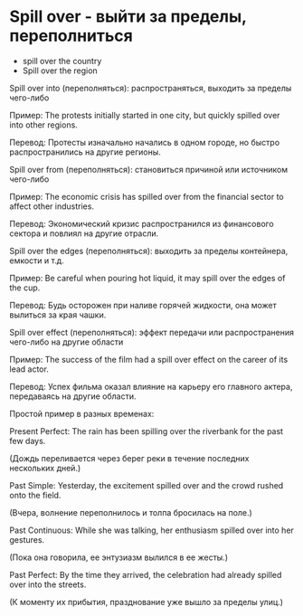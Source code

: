 # Spill over - выйти за пределы, переполниться




- spill over the country
- Spill over the region

Spill over into (переполняться): распространяться, выходить за пределы чего-либо

Пример: The protests initially started in one city, but quickly spilled over into other regions.

Перевод: Протесты изначально начались в одном городе, но быстро распространились на другие регионы.

Spill over from (переполняться): становиться причиной или источником чего-либо

Пример: The economic crisis has spilled over from the financial sector to affect other industries.

Перевод: Экономический кризис распространился из финансового сектора и повлиял на другие отрасли.

Spill over the edges (переполняться): выходить за пределы контейнера, емкости и т.д.

Пример: Be careful when pouring hot liquid, it may spill over the edges of the cup.

Перевод: Будь осторожен при наливе горячей жидкости, она может вылиться за края чашки.

Spill over effect (переполняться): эффект передачи или распространения чего-либо на другие области

Пример: The success of the film had a spill over effect on the career of its lead actor.

Перевод: Успех фильма оказал влияние на карьеру его главного актера, передаваясь на другие области.

Простой пример в разных временах:

Present Perfect: The rain has been spilling over the riverbank for the past few days.

(Дождь переливается через берег реки в течение последних нескольких дней.)

Past Simple: Yesterday, the excitement spilled over and the crowd rushed onto the field.

(Вчера, волнение переполнилось и толпа бросилась на поле.)

Past Continuous: While she was talking, her enthusiasm spilled over into her gestures.

(Пока она говорила, ее энтузиазм вылился в ее жесты.)

Past Perfect: By the time they arrived, the celebration had already spilled over into the streets.

(К моменту их прибытия, празднование уже вышло за пределы улиц.)